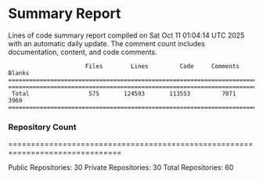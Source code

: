 # Summary Report
Lines of code summary report compiled on Sat Oct 11 01:04:14 UTC 2025 with an automatic daily update. The comment count includes documentation, content, and code comments.
```
                      Files        Lines         Code     Comments       Blanks
===============================================================================
===============================================================================
 Total                 575       124593       113553         7071         3969
===============================================================================
```

### Repository Count
===============================================================================

Public Repositories: 30
Private Repositories: 30
Total Repositories: 60


